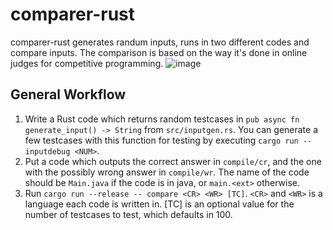 # comparer-rust
comparer-rust generates randum inputs, runs in two different codes and compare inputs.
The comparison is based on the way it's done in online judges for competitive programming.
![image](https://user-images.githubusercontent.com/60645387/188674182-4e4fe1ce-de72-4285-b2e3-7b62942b3f9c.png)


## General Workflow
1. Write a Rust code which returns random testcases in `pub async fn generate_input() -> String` from `src/inputgen.rs`. You can generate a few testcases with this function for testing by executing `cargo run -- inputdebug <NUM>`.
2. Put a code which outputs the correct answer in `compile/cr`, and the one with the possibly wrong answer in `compile/wr`. The name of the code should be `Main.java` if the code is in java, or `main.<ext>` otherwise.
3. Run `cargo run --release -- compare <CR> <WR> [TC]`. `<CR>` and `<WR>` is a language each code is written in. [TC] is an optional value for the number of testcases to test, which defaults in 100.

